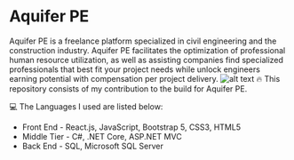 # Aquifer PE
Aquifer PE is a freelance platform specialized in civil engineering and the construction industry. Aquifer PE facilitates the optimization of professional human resource utilization, as well as assisting companies find specialized professionals that best fit your project needs while unlock engineers earning potential with compensation per project delivery.
![alt text](http://url/to/img.png)
:fire: This repository consists of my contribution to the build for Aquifer PE.

:computer: The Languages I used are listed below:
* Front End - React.js, JavaScript, Bootstrap 5, CSS3, HTML5
* Middle Tier - C#, .NET Core, ASP.NET MVC
* Back End - SQL, Microsoft SQL Server
